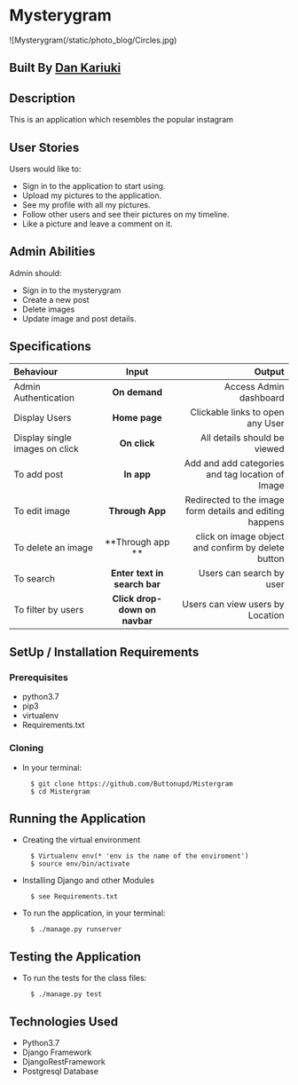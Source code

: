 # Mysterygram

![Mysterygram(/static/photo_blog/Circles.jpg)

## Built By [Dan Kariuki](https://github.com/Buttonupd/)

## Description
This is an application which resembles the popular instagram

## User Stories

Users would like to:

   * Sign in to the application to start using.
   * Upload my pictures to the application.
   * See my profile with all my pictures.
   * Follow other users and see their pictures on my timeline.
   * Like a picture and leave a comment on it.


## Admin Abilities

Admin should:
* Sign in to the mysterygram
* Create a new post
* Delete images
* Update image and post details.


## Specifications
| Behaviour | Input | Output |
| :---------------- | :---------------: | ------------------: |
| Admin Authentication | **On demand** | Access Admin dashboard |
| Display Users| **Home page** | Clickable links to open any User  |
| Display single images on click | **On  click** | All details should be viewed|
| To add post  | **In app** | Add and add categories and tag location of Image|
| To edit image  | **Through App** | Redirected to the  image form details and editing happens|
| To delete an image  | **Through app ** | click on image object and confirm by delete button|
| To search  | **Enter text in search bar** | Users can search by user|
| To filter by users  | **Click drop-down on navbar** | Users can view users by Location|


## SetUp / Installation Requirements
### Prerequisites
* python3.7
* pip3
* virtualenv
* Requirements.txt

### Cloning
* In your terminal:

        $ git clone https://github.com/Buttonupd/Mistergram
        $ cd Mistergram

## Running the Application
* Creating the virtual environment

        $ Virtualenv env(* 'env is the name of the enviroment')
        $ source env/bin/activate
        

* Installing Django and other Modules

        $ see Requirements.txt

* To run the application, in your terminal:

        $ ./manage.py runserver

## Testing the Application
* To run the tests for the class files:

        $ ./manage.py test 

## Technologies Used
* Python3.7
* Django Framework
* DjangoRestFramework
* Postgresql Database

